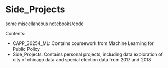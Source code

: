 # Side_Projects
some miscellaneous notebooks/code

Contents:
* CAPP_30254_ML: Contains coursework from Machine Learning for Public Policy
* Side_Projects: Contains personal projects, including data exploration of city of chicago data and special election data from 2017 and 2018
